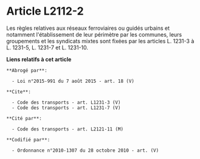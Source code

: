 # Article L2112-2

Les règles relatives aux réseaux ferroviaires ou guidés urbains et notamment l'établissement de leur périmètre par les
communes, leurs groupements et les syndicats mixtes sont fixées par les articles L. 1231-3 à L. 1231-5, L. 1231-7 et L.
1231-10.

**Liens relatifs à cet article**

	**Abrogé par**:

	  - Loi n°2015-991 du 7 août 2015 - art. 18 (V)

	**Cite**:

	  - Code des transports - art. L1231-3 (V)
	  - Code des transports - art. L1231-7 (V)

	**Cité par**:

	  - Code des transports - art. L2121-11 (M)

	**Codifié par**:

	  - Ordonnance n°2010-1307 du 28 octobre 2010 - art. (V)
